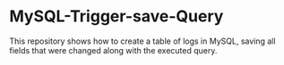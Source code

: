 # MySQL-Trigger-save-Query
 This repository shows how to create a table of logs in MySQL, saving all fields that were changed along with the executed query.
